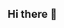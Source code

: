 ## Hi there 👋

<!--
This is a Company owned by Pan0ramaa, at https://github.com/Pan0ramaa.
Company name and rights are not to be used by anyone but it's owner.
-->
